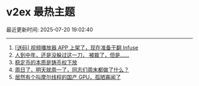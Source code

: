 # v2ex 最热主题

最近更新时间: 2025-07-20 19:02:40

--- 
1. [[送码] 视频播放器 APP 上架了，现在准备干翻 Infuse](https://www.v2ex.com/t/1146394) 
2. [人到中年，还是没躲过这一刀， 被裁了，但是......](https://www.v2ex.com/t/1146397) 
3. [稳定币的本质是铸币权下放](https://www.v2ex.com/t/1146398) 
4. [周日了，明天就周一了，同志们周末都做了什么？](https://www.v2ex.com/t/1146401) 
5. [居然有个叫摩尔线程的国产 GPU，孤陋寡闻了](https://www.v2ex.com/t/1146404) 
